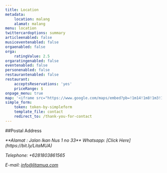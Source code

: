 ```yaml
---
title: Location
metadata:
    location: malang
    alamat: malang
menu: location
twittercardoptions: summary
articleenabled: false
musiceventenabled: false
orgaenabled: false
orga:
    ratingValue: 2.5
orgaratingenabled: false
eventenabled: false
personenabled: false
restaurantenabled: false
restaurant:
    acceptsReservations: 'yes'
    priceRange: $
onpage_menu: true
map: '<iframe src="https://www.google.com/maps/embed?pb=!1m14!1m8!1m3!1d2349.6536796786386!2d112.63564788715827!3d-7.9335817525367585!3m2!1i1024!2i768!4f13.1!3m3!1m2!1s0x0%3A0xeb2d4c453c00a947!2slitamua%20makeup%20artist%20https%3A%2F%2Fwww.instagram.com%2Flitamua!5e0!3m2!1sen!2sid!4v1567072468789!5m2!1sen!2sid" width="600" height="450" frameborder="0" style="border:0;" allowfullscreen=""></iframe>'
simple_form:
    token: token-by-simpleform
    template_file: contact
    redirect_to: /thank-you-for-contact
---
```


##Postal Address

<address markdown="1">
**Alamat : Jalan Ikan Nus 1 no 33**
Whatsapp: [Click Here](https://bit.ly/LitaMUA)

Telephone: +6281803861565

E-mail: info@litamua.com
</address>
